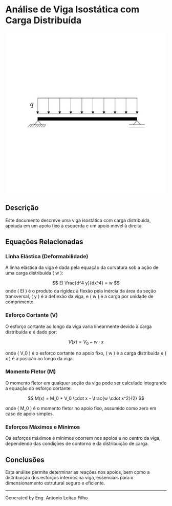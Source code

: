 # Análise de Viga Isostática com Carga Distribuída

![Viga Isostática](../imagens/vigaIsostaticaCargaDistribuida001_png.rf.9dac2b9dd1ad4fa3ffb3c9785682c670.jpg)

## Descrição
Este documento descreve uma viga isostática com carga distribuída, apoiada em um apoio fixo à esquerda e um apoio móvel à direita.

## Equações Relacionadas

### Linha Elástica (Deformabilidade)

A linha elástica da viga é dada pela equação da curvatura sob a ação de uma carga distribuída \( w \):

$$
EI \frac{d^4 y}{dx^4} = w 
$$
onde \( EI \) é o produto da rigidez à flexão pela inércia da área da seção transversal, \( y \) é a deflexão da viga, e \( w \) é a carga por unidade de comprimento.

### Esforço Cortante (V)

O esforço cortante ao longo da viga varia linearmente devido à carga distribuída e é dado por:

$$
V(x) = V_0 - w \cdot x 
$$


onde \( V_0 \) é o esforço cortante no apoio fixo, \( w \) é a carga distribuída e \( x \) é a posição ao longo da viga.

### Momento Fletor (M)

O momento fletor em qualquer seção da viga pode ser calculado integrando a equação do esforço cortante:

$$
M(x) = M_0 + V_0 \cdot x - \frac{w \cdot x^2}{2}
$$


onde \( M_0 \) é o momento fletor no apoio fixo, assumido como zero em caso de apoio simples.

### Esforços Máximos e Mínimos

Os esforços máximos e mínimos ocorrem nos apoios e no centro da viga, dependendo das condições de contorno e da distribuição de carga.

## Conclusões

Esta análise permite determinar as reações nos apoios, bem como a distribuição dos esforços internos na viga, essenciais para o dimensionamento estrutural seguro e eficiente.

---

Generated by Eng. Antonio Leitao Filho

